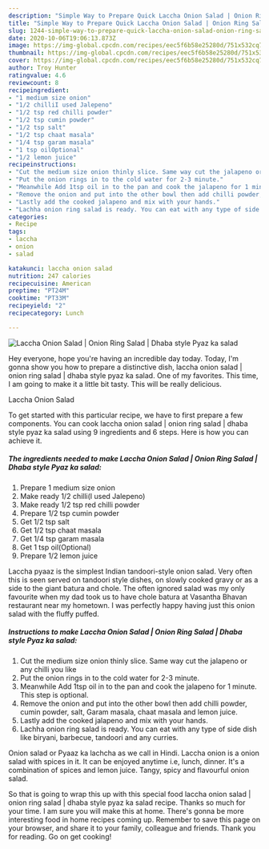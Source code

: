 ```yaml
---
description: "Simple Way to Prepare Quick Laccha Onion Salad | Onion Ring Salad | Dhaba style Pyaz ka salad"
title: "Simple Way to Prepare Quick Laccha Onion Salad | Onion Ring Salad | Dhaba style Pyaz ka salad"
slug: 1244-simple-way-to-prepare-quick-laccha-onion-salad-onion-ring-salad-dhaba-style-pyaz-ka-salad
date: 2020-10-06T19:06:13.873Z
image: https://img-global.cpcdn.com/recipes/eec5f6b58e25280d/751x532cq70/laccha-onion-salad-onion-ring-salad-dhaba-style-pyaz-ka-salad-recipe-main-photo.jpg
thumbnail: https://img-global.cpcdn.com/recipes/eec5f6b58e25280d/751x532cq70/laccha-onion-salad-onion-ring-salad-dhaba-style-pyaz-ka-salad-recipe-main-photo.jpg
cover: https://img-global.cpcdn.com/recipes/eec5f6b58e25280d/751x532cq70/laccha-onion-salad-onion-ring-salad-dhaba-style-pyaz-ka-salad-recipe-main-photo.jpg
author: Troy Hunter
ratingvalue: 4.6
reviewcount: 8
recipeingredient:
- "1 medium size onion"
- "1/2 chilliI used Jalepeno"
- "1/2 tsp red chilli powder"
- "1/2 tsp cumin powder"
- "1/2 tsp salt"
- "1/2 tsp chaat masala"
- "1/4 tsp garam masala"
- "1 tsp oilOptional"
- "1/2 lemon juice"
recipeinstructions:
- "Cut the medium size onion thinly slice. Same way cut the jalapeno or any chilli you like"
- "Put the onion rings in to the cold water for 2-3 minute."
- "Meanwhile Add 1tsp oil in to the pan and cook the jalapeno for 1 minute. This step is optional."
- "Remove the onion and put into the other bowl then add chilli powder, cumin powder, salt, Garam masala, chaat masala and lemon juice."
- "Lastly add the cooked jalapeno and mix with your hands."
- "Lachha onion ring salad is ready. You can eat with any type of side dish like biryani, barbecue, tandoori and any curries."
categories:
- Recipe
tags:
- laccha
- onion
- salad

katakunci: laccha onion salad 
nutrition: 247 calories
recipecuisine: American
preptime: "PT24M"
cooktime: "PT33M"
recipeyield: "2"
recipecategory: Lunch

---
```



![Laccha Onion Salad | Onion Ring Salad | Dhaba style Pyaz ka salad](https://img-global.cpcdn.com/recipes/eec5f6b58e25280d/751x532cq70/laccha-onion-salad-onion-ring-salad-dhaba-style-pyaz-ka-salad-recipe-main-photo.jpg)

Hey everyone, hope you're having an incredible day today. Today, I'm gonna show you how to prepare a distinctive dish, laccha onion salad | onion ring salad | dhaba style pyaz ka salad. One of my favorites. This time, I am going to make it a little bit tasty. This will be really delicious.

Laccha Onion Salad 

To get started with this particular recipe, we have to first prepare a few components. You can cook laccha onion salad | onion ring salad | dhaba style pyaz ka salad using 9 ingredients and 6 steps. Here is how you can achieve it.

<!--inarticleads1-->

##### The ingredients needed to make Laccha Onion Salad | Onion Ring Salad | Dhaba style Pyaz ka salad:

1. Prepare 1 medium size onion
1. Make ready 1/2 chilli(I used Jalepeno)
1. Make ready 1/2 tsp red chilli powder
1. Prepare 1/2 tsp cumin powder
1. Get 1/2 tsp salt
1. Get 1/2 tsp chaat masala
1. Get 1/4 tsp garam masala
1. Get 1 tsp oil(Optional)
1. Prepare 1/2 lemon juice


Laccha pyaaz is the simplest Indian tandoori-style onion salad. Very often this is seen served on tandoori style dishes, on slowly cooked gravy or as a side to the giant batura and chole. The often ignored salad was my only favourite when my dad took us to have chole batura at Vasantha Bhavan restaurant near my hometown. I was perfectly happy having just this onion salad with the fluffy puffed. 

<!--inarticleads2-->

##### Instructions to make Laccha Onion Salad | Onion Ring Salad | Dhaba style Pyaz ka salad:

1. Cut the medium size onion thinly slice. Same way cut the jalapeno or any chilli you like
1. Put the onion rings in to the cold water for 2-3 minute.
1. Meanwhile Add 1tsp oil in to the pan and cook the jalapeno for 1 minute. This step is optional.
1. Remove the onion and put into the other bowl then add chilli powder, cumin powder, salt, Garam masala, chaat masala and lemon juice.
1. Lastly add the cooked jalapeno and mix with your hands.
1. Lachha onion ring salad is ready. You can eat with any type of side dish like biryani, barbecue, tandoori and any curries.


Onion salad or Pyaaz ka lachcha as we call in Hindi. Laccha onion is a onion salad with spices in it. It can be enjoyed anytime i.e, lunch, dinner. It&#39;s a combination of spices and lemon juice. Tangy, spicy and flavourful onion salad. 

So that is going to wrap this up with this special food laccha onion salad | onion ring salad | dhaba style pyaz ka salad recipe. Thanks so much for your time. I am sure you will make this at home. There's gonna be more interesting food in home recipes coming up. Remember to save this page on your browser, and share it to your family, colleague and friends. Thank you for reading. Go on get cooking!

